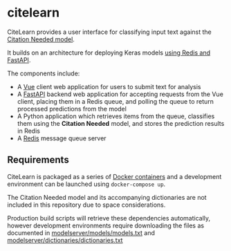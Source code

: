 # citelearn

CiteLearn provides a user interface for classifying input text against the [Citation Needed model](https://github.com/mirrys/citation-needed-paper).

It builds on an architecture for deploying Keras models [using Redis and FastAPI](https://github.com/shanesoh/deploy-ml-fastapi-redis-docker).

The components include:
* A [Vue](https://vuejs.org/) client web application for users to submit text for analysis
* A [FastAPI](https://fastapi.tiangolo.com/) backend web application for accepting requests from the Vue client, placing them in a Redis queue, and polling the queue to return processed predictions from the model
* A Python application which retrieves items from the queue, classifies them using the **Citation Needed** model, and stores the prediction results in Redis
* A [Redis](https://redis.io/) message queue server

## Requirements
CiteLearn is packaged as a series of [Docker containers](https://www.docker.com/) and a development environment can be launched using `docker-compose up`.

The Citation Needed model and its accompanying dictionaries are not included in this repository due to space considerations.

Production build scripts will retrieve these dependencies automatically, however development environments require downloading the files as documented in [modelserver/models/models.txt](modelserver/models/models.txt) and [modelserver/dictionaries/dictionaries.txt](modelserver/dictionaries/dictionaries.txt)
